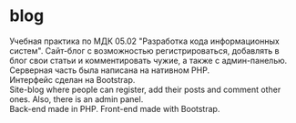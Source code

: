# blog
Учебная практика по МДК 05.02 "Разработка кода информационных систем". Сайт-блог с возможностью регистрироваться, добавлять в блог свои статьи и комментировать чужие, а также с админ-панелью.<br>
Серверная часть была написана на нативном PHP. <br>
Интерфейс сделан на Bootstrap. <br>
Site-blog where people can register, add their posts and comment other ones. Also, there is an admin panel. <br>
Back-end made in PHP. Front-end made with Bootstrap.
